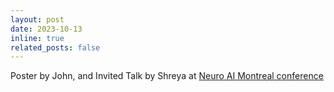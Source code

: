 ```yaml
---
layout: post
date: 2023-10-13
inline: true
related_posts: false
---
```


Poster by John, and Invited Talk by Shreya at [Neuro AI Montreal conference](https://www.neuroaimontreal.com/schedule) 
